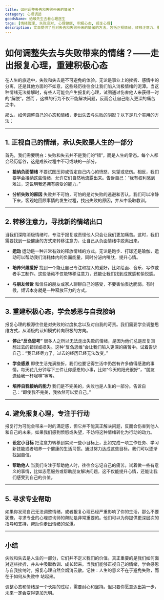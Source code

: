 ```yaml
---
title: 如何调整失去和失败带来的情绪？
category: 心理调适
goodsName: 蛤蟆先生去看心理医生
tags: [情绪管理, 失败应对, 心理健康, 积极心态, 报复心理]
description: 文章提供了应对失去和失败带来的情绪的方法，包括正视情绪、转移注意力、重建积极心态、避免报复心理及寻求专业帮助，强调通过感恩、自我接纳和设定小目标等方式走出负面情绪，重建积极的生活态度。
---
```

# 如何调整失去与失败带来的情绪？——走出报复心理，重建积极心态

在人生的旅途中，失败和失去是不可避免的体验。无论是事业上的挫折、感情中的分离，还是其他方面的不如意，这些经历往往会让我们陷入消极情绪的泥潭。当这种情绪无法排解时，有些人可能会产生报复的心理，试图通过伤害他人来获得一时的“解脱”。然而
，这样的行为不仅不能解决问题，反而会让自己陷入更深的痛苦之中。

那么，如何调整自己的心态和情绪，走出失去与失败的阴影？以下是几个实用的方法：

---

## 1. **正视自己的情绪，承认失败是人生的一部分**

首先，我们需要明白：失败和失去并不是我们的“错”，而是人生的常态。每个人都会经历低谷，这是成长过程中不可或缺的一部分。

- **接纳负面情绪**
  不要试图压抑或否定自己内心的愤怒、失望或悲伤。相反，我们要学会接纳这些情绪，允许它们自然地流露出来。告诉自己：“我有权利感到难过，这说明我还拥有感受的能力。”

- **分析失败的原因**
  失败并不可怕，可怕的是对失败的逃避和否认。我们可以冷静下来，客观地回顾事情的发生过程，找出失败的原因，并从中吸取教训。

---

## 2. **转移注意力，寻找新的情绪出口**

当我们深陷消极情绪时，专注于报复或责怪他人只会让我们更加痛苦。这时，我们需要找到一些健康的方式来转移注意力，让自己从负面情绪中脱离出来。

- **运动**
  运动是一种非常有效的释放情绪的方式。无论是跑步、打球还是瑜伽，运动可以帮助我们消耗体内的负面能量，同时分泌内啡肽，提升心情。

- **培养兴趣爱好**
  找到一个能让自己专注和投入的爱好，比如绘画、音乐、写作或者手工制作。这些活动不仅能转移注意力，还能让我们找到成就感和愉悦感。

- **与朋友倾诉**
  和信任的朋友或家人聊聊自己的感受，不要害怕表达脆弱。有时候，倾诉本身就是一种释放压力的方式。

---

## 3. **重建积极心态，学会感恩与自我接纳**

报复心理的根源往往是对失败的过度执念以及对自我的苛责。我们需要学会调整思维方式，从消极的认知模式转向积极的方向。

- **停止“反刍思考”**
  很多人之所以无法走出失败的情绪，是因为他们总是反复回想过去的错误或损失。这种“反刍思维”会让我们陷入更深的痛苦中。试着告诉自己：“我已经尽力了，过去的经历已经无法改变。”

- **学会感恩**
  即使生活充满挫折，我们也要记得生活中仍然有许多值得感激的事情。每天花几分钟写下三件让你感恩的小事，比如“今天的阳光很好”，“朋友送给我一杯咖啡”等等。

- **培养自我接纳的能力**
  我们是不完美的，失败也是人生的一部分。告诉自己：“即使我不完美，我依然可以爱自己。”

---

## 4. **避免报复心理，专注于行动**

报复行为可能会带来一时的满足感，但它并不能真正解决问题，反而会伤害到他人和自己的未来。如果我们感到愤怒或失望，不妨将这种情绪转化为行动的动力。

- **设定小目标**
  把注意力转移到实现一些小目标上，比如完成一项工作任务、学习新技能或者培养一个健康的生活习惯。通过努力达成这些目标，我们可以逐渐找回自信。

- **帮助他人**
  当我们专注于帮助他人时，往往会忘记自己的痛苦。试着做一些有意义的事情，比如志愿服务或帮助朋友解决问题，这不仅能提升心情，还能让我们感受到自己的价值。

---

## 5. **寻求专业帮助**

如果你发现自己无法调整情绪，或者报复心理已经严重影响了你的生活，那么不要犹豫，寻求专业的心理咨询师的帮助是非常重要的。他们可以为你提供更深层次的指导和支持，帮助你走出情绪的泥潭。

---

## 小结

失败和失去是人生的一部分，它们并不定义我们的价值。真正重要的是我们如何面对这些挫折，并从中吸取教训、成长起来。当我们能够正视自己的情绪，学会感恩与自我接纳时，报复心理自然会烟消云散。记住：人生的意义不在于避免失败，而在于如何从失败中
站起来。

调整心态和情绪是一个长期的过程，需要耐心和坚持。但只要你愿意迈出第一步，未来一定会变得更加光明。